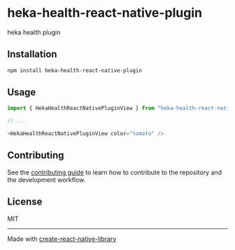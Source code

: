 # heka-health-react-native-plugin

heka health plugin

## Installation

```sh
npm install heka-health-react-native-plugin
```

## Usage

```js
import { HekaHealthReactNativePluginView } from "heka-health-react-native-plugin";

// ...

<HekaHealthReactNativePluginView color="tomato" />
```

## Contributing

See the [contributing guide](CONTRIBUTING.md) to learn how to contribute to the repository and the development workflow.

## License

MIT

---

Made with [create-react-native-library](https://github.com/callstack/react-native-builder-bob)
